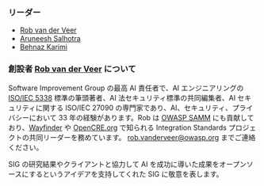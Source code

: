 ### リーダー
* [Rob van der Veer](mailto:rob.vanderveer@owasp.org)
* [Aruneesh Salhotra](mailto:aruneesh.salhotra@owasp.org)
* [Behnaz Karimi](mailto:behnaz.karimi@owasp.org)

### 創設者 [Rob van der Veer](https://www.linkedin.com/in/robvanderveer/) について
Software Improvement Group の最高 AI 責任者で、AI エンジニアリングの [ISO/IEC 5338](https://www.iso.org/standard/81118.html) 標準の筆頭著者、AI 法セキュリティ標準の共同編集者、AI セキュリティに関する ISO/IEC 27090 の専門家であり、AI、セキュリティ、プライバシーにおいて 33 年の経験があります。Rob は [OWASP SAMM](https://owaspsamm.org/guidance/agile/) にも貢献しており、[Wayfinder](https://owasp.org/www-project-integration-standards/) や [OpenCRE.org](https://www.opencre.org/) で知られる Integration Standards プロジェクトの共同リーダーを務めています。 [rob.vanderveer@owasp.org](mailto:rob.vanderveer@owasp.org) までご連絡ください。

SIG の研究結果やクライアントと協力して AI を成功に導いた成果をオープンソースにするというアイデアを支持してくれた SIG に敬意を表します。

